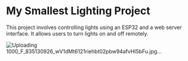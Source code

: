 # My Smallest Lighting Project

This project involves controlling lights using an ESP32 and a web server interface. It allows users to turn lights on and off remotely. 



![Uploading 1000_F_835130926_wV1dMt6121riehbt02pbw94afvHI5bFu.jpg…]()
